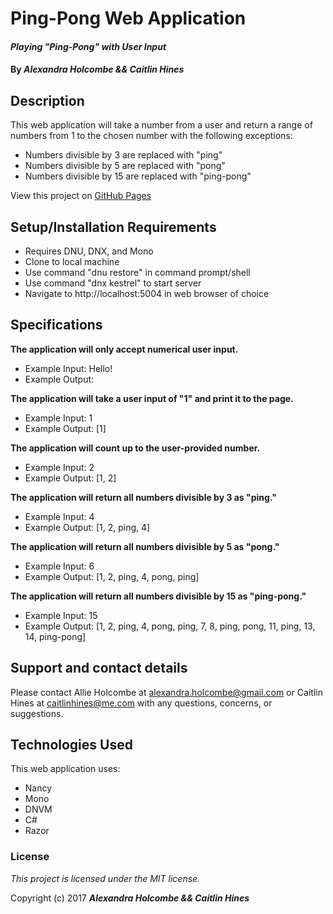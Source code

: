 # Ping-Pong Web Application

#### _Playing "Ping-Pong" with User Input_

#### By _**Alexandra Holcombe && Caitlin Hines**_

## Description

This web application will take a number from a user and return a range of numbers from 1 to the chosen number with the following exceptions:
* Numbers divisible by 3 are replaced with "ping"
* Numbers divisible by 5 are replaced with "pong"
* Numbers divisible by 15 are replaced with "ping-pong"

View this project on [GitHub Pages](https://alexandraholcombe.github.io/cr-intro-week3/)

## Setup/Installation Requirements

* Requires DNU, DNX, and Mono
* Clone to local machine
* Use command "dnu restore" in command prompt/shell
* Use command "dnx kestrel" to start server
* Navigate to http://localhost:5004 in web browser of choice

## Specifications

**The application will only accept numerical user input.**
* Example Input: Hello!
* Example Output:

**The application will take a user input of "1" and print it to the page.**
* Example Input: 1
* Example Output: [1]

**The application will count up to the user-provided number.**
* Example Input: 2
* Example Output: [1, 2]

**The application will return all numbers divisible by 3 as "ping."**
* Example Input: 4
* Example Output: [1, 2, ping, 4]

**The application will return all numbers divisible by 5 as "pong."**
* Example Input: 6
* Example Output: [1, 2, ping, 4, pong, ping]

**The application will return all numbers divisible by 15 as "ping-pong."**
* Example Input: 15
* Example Output: [1, 2, ping, 4, pong, ping, 7, 8, ping, pong, 11, ping, 13, 14, ping-pong]

## Support and contact details

Please contact Allie Holcombe at alexandra.holcombe@gmail.com or Caitlin Hines at caitlinhines@me.com with any questions, concerns, or suggestions.

## Technologies Used

This web application uses:
* Nancy
* Mono
* DNVM
* C#
* Razor

### License

*This project is licensed under the MIT license.*

Copyright (c) 2017 **_Alexandra Holcombe && Caitlin Hines_**
